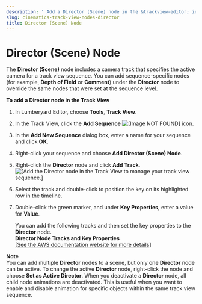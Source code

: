 ```yaml
---
description: ' Add a Director (Scene) node in the &trackview-editor; in &ALYlong;. '
slug: cinematics-track-view-nodes-director
title: Director (Scene) Node
---
```

# Director \(Scene\) Node<a name="cinematics-track-view-nodes-director"></a>

The **Director \(Scene\)** node includes a camera track that specifies the active camera for a track view sequence\. You can add sequence\-specific nodes \(for example, **Depth of Field** or **Comment**\) under the **Director** node to override the same nodes that were set at the sequence level\.

**To add a Director node in the Track View**

1. In Lumberyard Editor, choose **Tools**, **Track View**\.

1. In the Track View, click the **Add Sequence** ![\[Image NOT FOUND\]](/images/userguide/cinematics/cinematics_add_sequence_icon.png) icon\.

1. In the **Add New Sequence** dialog box, enter a name for your sequence and click **OK**\.

1. Right\-click your sequence and choose **Add Director \(Scene\) Node**\.

1. Right\-click the **Director** node and click **Add Track**\.  
![\[Add the Director node in the Track View to manage your track view sequence.\]](/images/userguide/cinematics/cinematics-trackview-nodes-director.png)

1. Select the track and double\-click to position the key on its highlighted row in the timeline\.

1. Double\-click the green marker, and under **Key Properties**, enter a value for **Value**\.

   You can add the following tracks and then set the key properties to the **Director** node\.  
**Director Node Tracks and Key Properties**    
[\[See the AWS documentation website for more details\]](http://docs.aws.amazon.com/lumberyard/latest/userguide/cinematics-track-view-nodes-director.html)

**Note**  
You can add multiple **Director** nodes to a scene, but only one **Director** node can be active\. 
To change the active **Director** node, right\-click the node and choose **Set as Active Director**\. When you deactivate a **Director** node, all child node animations are deactivated\. This is useful when you want to enable and disable animation for specific objects within the same track view sequence\.